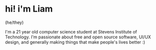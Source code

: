 # hi! i'm Liam
(he/they)

I'm a 21 year old computer science student at Stevens Institute of Technology. I'm passionate about free and open source software, UI/UX design, and generally making things that make people's lives better :)
